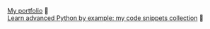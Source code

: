 [My portfolio](https://daniel-tomas.github.io/portfolio/) 👾<br>
[Learn advanced Python by example: my code snippets collection](https://gist.github.com/Daniel-Tomas) 💎

<!--
**Daniel-Tomas/Daniel-Tomas** is a ✨ _special_ ✨ repository because its `README.md` (this file) appears on your GitHub profile.

Here are some ideas to get you started:

- 🔭 I’m currently working on ...
- 🌱 I’m currently learning ...
- 👯 I’m looking to collaborate on ...
- 🤔 I’m looking for help with ...
- 💬 Ask me about ...
- 📫 How to reach me: ...
- 😄 Pronouns: ...
- ⚡ Fun fact: ...
-->
